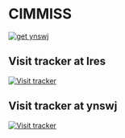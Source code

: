 # CIMMISS

[![get ynswj](https://github.com/Otoliths/CIMMISS/actions/workflows/action.yml/badge.svg)](https://github.com/Otoliths/CIMMISS/actions/workflows/action.yml)

## Visit tracker at Ires

[![Visit tracker](https://clustrmaps.com/map_v2.png?cl=ffffff&w=500&t=tt&d=HEgad0Jez8Fl3VN2AfWuuipucuwh4l9DiND1_zH4HB8)](https://clustrmaps.com/site/1bgie)

## Visit tracker at ynswj

[![Visit tracker](https://clustrmaps.com/map_v2.png?cl=ffffff&w=500&t=tt&d=7jQU5dGGqcldqpd73OKY0HjkM4fQqM5A0IG3x-TpurA)](https://clustrmaps.com/site/1bgif)
